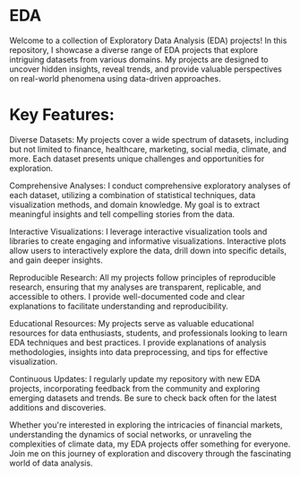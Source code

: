 # EDA
Welcome to a collection of Exploratory Data Analysis (EDA) projects! In this repository, I showcase a diverse range of EDA projects that explore intriguing datasets from various domains. My projects are designed to uncover hidden insights, reveal trends, and provide valuable perspectives on real-world phenomena using data-driven approaches.

# Key Features:

Diverse Datasets:
My projects cover a wide spectrum of datasets, including but not limited to finance, healthcare, marketing, social media, climate, and more. Each dataset presents unique challenges and opportunities for exploration.

Comprehensive Analyses: 
I conduct comprehensive exploratory analyses of each dataset, utilizing a combination of statistical techniques, data visualization methods, and domain knowledge. My goal is to extract meaningful insights and tell compelling stories from the data.

Interactive Visualizations: 
I leverage interactive visualization tools and libraries to create engaging and informative visualizations. Interactive plots allow users to interactively explore the data, drill down into specific details, and gain deeper insights.

Reproducible Research:
All my projects follow principles of reproducible research, ensuring that my analyses are transparent, replicable, and accessible to others. I provide well-documented code and clear explanations to facilitate understanding and reproducibility.

Educational Resources: 
My projects serve as valuable educational resources for data enthusiasts, students, and professionals looking to learn EDA techniques and best practices. I provide explanations of analysis methodologies, insights into data preprocessing, and tips for effective visualization.

Continuous Updates: I regularly update my repository with new EDA projects, incorporating feedback from the community and exploring emerging datasets and trends. Be sure to check back often for the latest additions and discoveries.

Whether you're interested in exploring the intricacies of financial markets, understanding the dynamics of social networks, or unraveling the complexities of climate data, my EDA projects offer something for everyone. Join me on this journey of exploration and discovery through the fascinating world of data analysis.
